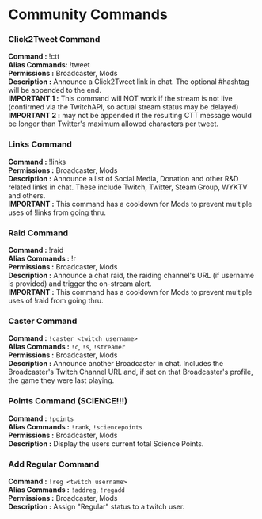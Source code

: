 # Community Commands



### Click2Tweet Command

**Command :** !ctt <optional hashtag to add>  
**Alias Commands:** !tweet  
**Permissions :** Broadcaster, Mods  
**Description :** Announce a Click2Tweet link in chat.  The optional #hashtag will be appended to the end.  
**IMPORTANT 1 :** This command will NOT work if the stream is not live (confirmed via the TwitchAPI, so actual stream status may be delayed)  
**IMPORTANT 2 :** **<optional hashtag>** may not be appended if the resulting CTT message would be longer than Twitter's maximum allowed characters per tweet.  


### Links Command

**Command :** !links  
**Permissions :** Broadcaster, Mods  
**Description :** Announce a list of Social Media, Donation and other R&D related links in chat.  These include Twitch, Twitter, Steam Group, WYKTV and others.  
**IMPORTANT :** This command has a cooldown for Mods to prevent multiple uses of !links from going thru.  


### Raid Command

**Command :** !raid <optional twitch username>  
**Alias Commands :** !r  
**Permissions :** Broadcaster, Mods  
**Description :** Announce a chat raid, the raiding channel's URL (if username is provided) and trigger the on-stream alert.  
**IMPORTANT :** This command has a cooldown for Mods to prevent multiple uses of !raid from going thru.  


### Caster Command

**Command :** `!caster <twitch username>`  
**Alias Commands :** `!c`, `!s`, `!streamer`  
**Permissions :** Broadcaster, Mods  
**Description :** Announce another Broadcaster in chat.  Includes the Broadcaster's Twitch Channel URL and, if set on that Broadcaster's profile, the game they were last playing.  


### Points Command (SCIENCE!!!)

**Command :** `!points`  
**Alias Commands :** `!rank`, `!sciencepoints`  
**Permissions :** Broadcaster, Mods  
**Description :** Display the users current total Science Points.  


### Add Regular Command

**Command :** `!reg <twitch username>`  
**Alias Commands :** `!addreg`, `!regadd`  
**Permissions :** Broadcaster, Mods  
**Description :** Assign "Regular" status to a twitch user.  
